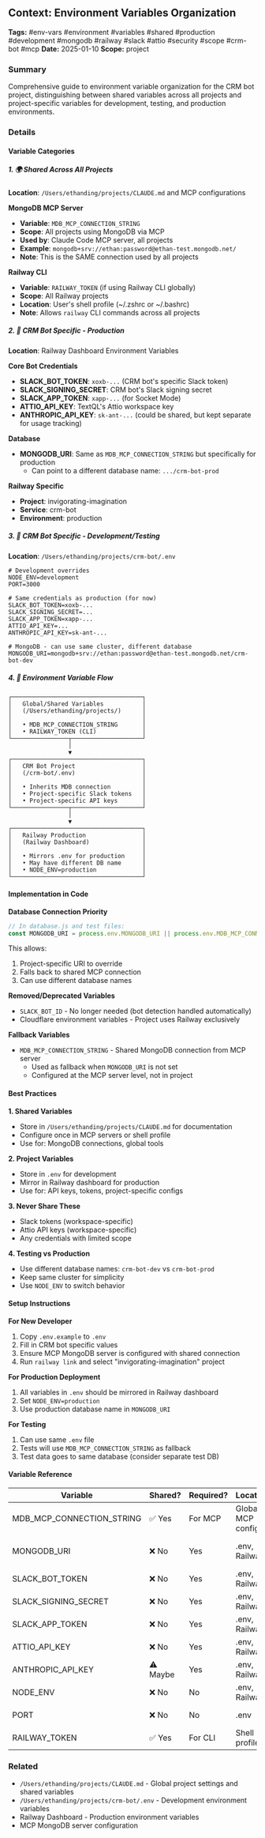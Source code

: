 ## Context: Environment Variables Organization
**Tags:** #env-vars #environment #variables #shared #production #development #mongodb #railway #slack #attio #security #scope #crm-bot #mcp
**Date:** 2025-01-10
**Scope:** project

### Summary
Comprehensive guide to environment variable organization for the CRM bot project, distinguishing between shared variables across all projects and project-specific variables for development, testing, and production environments.

### Details

#### Variable Categories

##### 1. 🌍 Shared Across All Projects
**Location**: `/Users/ethanding/projects/CLAUDE.md` and MCP configurations

**MongoDB MCP Server**
- **Variable**: `MDB_MCP_CONNECTION_STRING`
- **Scope**: All projects using MongoDB via MCP
- **Used by**: Claude Code MCP server, all projects
- **Example**: `mongodb+srv://ethan:password@ethan-test.mongodb.net/`
- **Note**: This is the SAME connection used by all projects

**Railway CLI**
- **Variable**: `RAILWAY_TOKEN` (if using Railway CLI globally)
- **Scope**: All Railway projects
- **Location**: User's shell profile (~/.zshrc or ~/.bashrc)
- **Note**: Allows `railway` CLI commands across all projects

##### 2. 🤖 CRM Bot Specific - Production
**Location**: Railway Dashboard Environment Variables

**Core Bot Credentials**
- **SLACK_BOT_TOKEN**: `xoxb-...` (CRM bot's specific Slack token)
- **SLACK_SIGNING_SECRET**: CRM bot's Slack signing secret
- **SLACK_APP_TOKEN**: `xapp-...` (for Socket Mode)
- **ATTIO_API_KEY**: TextQL's Attio workspace key
- **ANTHROPIC_API_KEY**: `sk-ant-...` (could be shared, but kept separate for usage tracking)

**Database**
- **MONGODB_URI**: Same as `MDB_MCP_CONNECTION_STRING` but specifically for production
  - Can point to a different database name: `.../crm-bot-prod`

**Railway Specific**
- **Project**: invigorating-imagination
- **Service**: crm-bot
- **Environment**: production

##### 3. 🧪 CRM Bot Specific - Development/Testing
**Location**: `/Users/ethanding/projects/crm-bot/.env`

```env
# Development overrides
NODE_ENV=development
PORT=3000

# Same credentials as production (for now)
SLACK_BOT_TOKEN=xoxb-...
SLACK_SIGNING_SECRET=...
SLACK_APP_TOKEN=xapp-...
ATTIO_API_KEY=...
ANTHROPIC_API_KEY=sk-ant-...

# MongoDB - can use same cluster, different database
MONGODB_URI=mongodb+srv://ethan:password@ethan-test.mongodb.net/crm-bot-dev
```

##### 4. 🔄 Environment Variable Flow

```
┌─────────────────────────────────────┐
│   Global/Shared Variables           │
│   (/Users/ethanding/projects/)      │
│                                     │
│   • MDB_MCP_CONNECTION_STRING       │
│   • RAILWAY_TOKEN (CLI)             │
└────────────────┬────────────────────┘
                 │
                 ▼
┌─────────────────────────────────────┐
│   CRM Bot Project                   │
│   (/crm-bot/.env)                   │
│                                     │
│   • Inherits MDB connection         │
│   • Project-specific Slack tokens   │
│   • Project-specific API keys       │
└────────────────┬────────────────────┘
                 │
                 ▼
┌─────────────────────────────────────┐
│   Railway Production                │
│   (Railway Dashboard)               │
│                                     │
│   • Mirrors .env for production     │
│   • May have different DB name      │
│   • NODE_ENV=production             │
└─────────────────────────────────────┘
```

#### Implementation in Code

**Database Connection Priority**
```javascript
// In database.js and test files:
const MONGODB_URI = process.env.MONGODB_URI || process.env.MDB_MCP_CONNECTION_STRING;
```
This allows:
1. Project-specific URI to override
2. Falls back to shared MCP connection
3. Can use different database names

**Removed/Deprecated Variables**
- `SLACK_BOT_ID` - No longer needed (bot detection handled automatically)
- Cloudflare environment variables - Project uses Railway exclusively

**Fallback Variables**
- `MDB_MCP_CONNECTION_STRING` - Shared MongoDB connection from MCP server
  - Used as fallback when `MONGODB_URI` is not set
  - Configured at the MCP server level, not in project

#### Best Practices

**1. Shared Variables**
- Store in `/Users/ethanding/projects/CLAUDE.md` for documentation
- Configure once in MCP servers or shell profile
- Use for: MongoDB connections, global tools

**2. Project Variables**
- Store in `.env` for development
- Mirror in Railway dashboard for production
- Use for: API keys, tokens, project-specific configs

**3. Never Share These**
- Slack tokens (workspace-specific)
- Attio API keys (workspace-specific)
- Any credentials with limited scope

**4. Testing vs Production**
- Use different database names: `crm-bot-dev` vs `crm-bot-prod`
- Keep same cluster for simplicity
- Use `NODE_ENV` to switch behavior

#### Setup Instructions

**For New Developer**
1. Copy `.env.example` to `.env`
2. Fill in CRM bot specific values
3. Ensure MCP MongoDB server is configured with shared connection
4. Run `railway link` and select "invigorating-imagination" project

**For Production Deployment**
1. All variables in `.env` should be mirrored in Railway dashboard
2. Set `NODE_ENV=production`
3. Use production database name in `MONGODB_URI`

**For Testing**
1. Can use same `.env` file
2. Tests will use `MDB_MCP_CONNECTION_STRING` as fallback
3. Test data goes to same database (consider separate test DB)

#### Variable Reference

| Variable | Shared? | Required? | Location | Notes |
|----------|---------|-----------|----------|-------|
| MDB_MCP_CONNECTION_STRING | ✅ Yes | For MCP | Global MCP config | All projects use this |
| MONGODB_URI | ❌ No | Yes | .env, Railway | Can override MCP connection |
| SLACK_BOT_TOKEN | ❌ No | Yes | .env, Railway | CRM bot specific |
| SLACK_SIGNING_SECRET | ❌ No | Yes | .env, Railway | CRM bot specific |
| SLACK_APP_TOKEN | ❌ No | Yes | .env, Railway | CRM bot specific |
| ATTIO_API_KEY | ❌ No | Yes | .env, Railway | TextQL workspace |
| ANTHROPIC_API_KEY | ⚠️ Maybe | Yes | .env, Railway | Could be shared |
| NODE_ENV | ❌ No | No | .env, Railway | Default: development |
| PORT | ❌ No | No | .env | Default: 3000 |
| RAILWAY_TOKEN | ✅ Yes | For CLI | Shell profile | For railway CLI |

### Related
- `/Users/ethanding/projects/CLAUDE.md` - Global project settings and shared variables
- `/Users/ethanding/projects/crm-bot/.env` - Development environment variables
- Railway Dashboard - Production environment variables
- MCP MongoDB server configuration